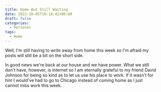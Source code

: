 ```yaml
---
title: Home But Still Waiting
date: 2022-10-05T10:18:42+00:00
draft: false
categories:
  - Personal
tags:
  - Home
---
```


Well, I'm still having to write away from home this week so I'm afraid my posts will still be a bit on the short side.

In good news we're back at our house and we have power. What we still don't have, however, is internet so I am eternally grateful to my friend David Johnson for being so kind as to let us use his place to work. If it wasn't for him I would've had to go to Chicago instead of coming home as I just cannot miss work this week.